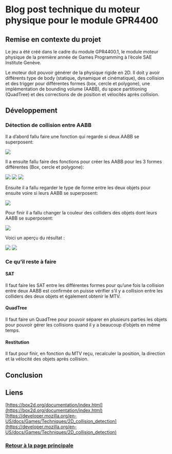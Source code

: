 # Blog post technique du moteur physique pour le module GPR4400

## Remise en contexte du projet
Le jeu a été créé dans le cadre du module GPR4400.1, le module moteur physique de la première année de Games Programming à l’école SAE Institute Genève.

Le moteur doit pouvoir générer de la physique rigide en 2D. Il doit y avoir différents type de body (statique, dynamique et cinématique), des collision et des trigger pour différentes formes (box, cercle et polygone), une implémentation de bounding volume (AABB), du space partitioning (QuadTree) et des corrections de de position et vélocités après collision.

## Développement
### Détection de collision entre AABB
Il a d’abord fallu faire une fonction qui regarde si deux AABB se superposent:

![](https://worgaros.github.io/Images/AABB.PNG)

Il a ensuite fallu faire des fonctions pour créer les AABB pour les 3 formes différentes (Box, cercle et polygone):


![](https://worgaros.github.io/Images/shapeBox.PNG)
![](https://worgaros.github.io/Images/shapeCircle.PNG)
![](https://worgaros.github.io/Images/shapePolygon.PNG)

Ensuite il a fallu regarder le type de forme entre les deux objets pour ensuite voire si leurs AABB se superposent:

![](https://worgaros.github.io/Images/contact.PNG)

Pour finir il a fallu changer la couleur des colliders des objets dont leurs AABB se superposent:

![](https://worgaros.github.io/Images/color.PNG)

Voici un aperçu du résultat :

![](https://worgaros.github.io/Images/pascol.PNG)
![](https://worgaros.github.io/Images/col.PNG)

### Ce qu’il reste à faire
#### SAT
Il faut faire les SAT entre les différentes formes pour qu’une fois la collision entre deux AABB est confirmée on puisse vérifier s’il y a collision entre les colliders des deux objets et également obtenir le MTV.

#### QuadTree
Il faut faire un QuadTree pour pouvoir séparer en plusieurs parties les objets pour pouvoir gérer les collisions quand il y a beaucoup d’objets en même temps.

#### Restitution
Il faut pour finir, en fonction du MTV reçu, recalculer la position, la direction et la vélocité des objets après collision.

## Conclusion



## Liens
[https://box2d.org/documentation/index.html](https://box2d.org/documentation/index.html)
[https://developer.mozilla.org/en-US/docs/Games/Techniques/2D_collision_detection](https://developer.mozilla.org/en-US/docs/Games/Techniques/2D_collision_detection)


### [Retour à la page principale](https://worgaros.github.io/)
